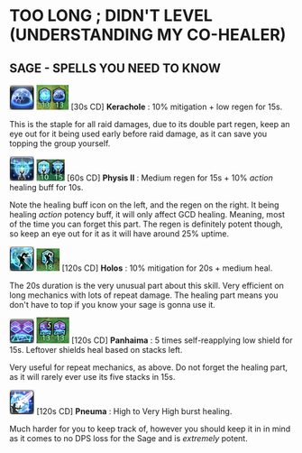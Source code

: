 # TOO LONG ; DIDN'T LEVEL (UNDERSTANDING MY CO-HEALER)
## **SAGE** - SPELLS YOU NEED TO KNOW

![Kerachole](./img/kerachole.png "Kerachole_icon") ![Kerachole_buffs](./img/kerachole_buffs.png "Kerachole_buffs") [30s CD] **Kerachole** : 10% mitigation + low regen for 15s.

This is the staple for all raid damages, due to its double part regen, keep an eye out for it being used early before raid damage, as it can save you topping the group yourself.



![Physis II](./img/physis_II.png "Physis II icon") ![Physis II buffs](./img/physis_II_buffs.png "Physis II icon") [60s CD] **Physis II** : Medium regen for 15s + 10% *action* healing buff for 10s.

Note the healing buff icon on the left, and the regen on the right. It being healing *action* potency buff, it will only affect GCD healing. Meaning, most of the time you can forget this part. The regen is definitely potent though, so keep an eye out for it as it will have around 25% uptime.



![Holos](./img/holos.png "Holos icon") ![Holos buff](./img/holos_buff.png "Holos buff") [120s CD] **Holos** : 10% mitigation for 20s + medium heal.

The 20s duration is the very unusual part about this skill. Very efficient on long mechanics with lots of repeat damage. The healing part means you don't have to top if you know your sage is gonna use it.


![Panhaima](./img/panhaima.png "HolosPanhaima icon") ![Panhaima buffs](./img/panhaima_buffs.png "Panaima buffs")  [120s CD] **Panhaima** : 5 times self-reapplying low shield for 15s. Leftover shields heal based on stacks left.

Very useful for repeat mechanics, as above. Do not forget the healing part, as it will rarely ever use its five stacks in 15s.


![Pneuma](./img/pneuma.png "Pneuma icon") [120s CD] **Pneuma** : High to Very High burst healing.

Much harder for you to keep track of, however you should keep it in in mind as it comes to no DPS loss for the Sage and is *extremely* potent.
